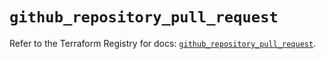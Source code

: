 # `github_repository_pull_request`

Refer to the Terraform Registry for docs: [`github_repository_pull_request`](https://registry.terraform.io/providers/integrations/github/6.4.0/docs/resources/repository_pull_request).
